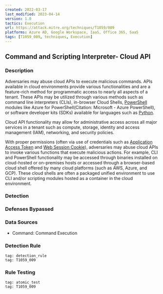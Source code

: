 ```yaml
---
created: 2022-03-17
last_modified: 2023-04-14
version: 1.0
tactics: Execution
url: https://attack.mitre.org/techniques/T1059/009
platforms: Azure AD, Google Workspace, IaaS, Office 365, SaaS
tags: [T1059_009, techniques, Execution]
---
```


## Command and Scripting Interpreter- Cloud API

### Description

Adversaries may abuse cloud APIs to execute malicious commands. APIs available in cloud environments provide various functionalities and are a feature-rich method for programmatic access to nearly all aspects of a tenant. These APIs may be utilized through various methods such as command line interpreters (CLIs), in-browser Cloud Shells, [PowerShell](https://attack.mitre.org/techniques/T1059/001) modules like Azure for PowerShell(Citation: Microsoft - Azure PowerShell), or software developer kits (SDKs) available for languages such as [Python](https://attack.mitre.org/techniques/T1059/006).  

Cloud API functionality may allow for administrative access across all major services in a tenant such as compute, storage, identity and access management (IAM), networking, and security policies.

With proper permissions (often via use of credentials such as [Application Access Token](https://attack.mitre.org/techniques/T1550/001) and [Web Session Cookie](https://attack.mitre.org/techniques/T1550/004)), adversaries may abuse cloud APIs to invoke various functions that execute malicious actions. For example, CLI and PowerShell functionality may be accessed through binaries installed on cloud-hosted or on-premises hosts or accessed through a browser-based cloud shell offered by many cloud platforms (such as AWS, Azure, and GCP). These cloud shells are often a packaged unified environment to use CLI and/or scripting modules hosted as a container in the cloud environment.  

### Detection



### Defenses Bypassed



### Data Sources

  - Command: Command Execution
### Detection Rule

```query
tag: detection_rule
tag: T1059_009
```

### Rule Testing

```query
tag: atomic_test
tag: T1059_009
```

